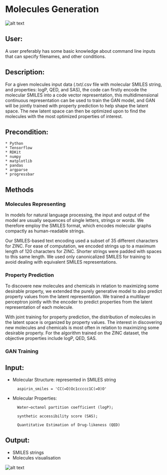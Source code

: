 # Molecules Generation

![alt text](https://github.com/chennnnnyize/Generative-Molecules/blob/master/Graphs/Model_%20Schematic.png)

## User: 

A user preferably has some basic knowledge about command line inputs that can specify filenames, and other conditions.


## Description:

For a given molecules input data (.txt/.csv file with molecular SMILES string, and properties: logP, QED, and SAS), the code can firstly encode the molecular SMILES into a code vector representation, this multidimensional continuous representation can be used to train the GAN model, and GAN will be jointly trained with property prediction to help shape the latent space. The new latent space can then be optimized upon to find the molecules with the most optimized properties of interest.


## Precondition: 

	* Python 
	* Tensorflow
	* RDKit
	* numpy
	* matplotlib
	* pandas
	* argparse
	* progressbar


## Methods

### Molecules Representing
In models for natural language processing, the input and output of the model are usually sequences of single letters, strings or words. We therefore employ the SMILES format, which encodes molecular graphs compactly as human-readable strings. 

Our SMILES-based text encoding used a subset of 35 different characters for ZINC. For ease of computation, we encoded strings up to a maximum length of 120 characters for ZINC. Shorter strings were padded with spaces to this same length. We used only canonicalized SMILES for training to avoid dealing with equivalent SMILES representations. 


### Property Prediction
To discovere new molecules and chemicals in relation to maximizing some desirable property, we extended the purely generative model to also predict property values from the latent representation. We trained a multilayer perceptron jointly with the encoder to predict properties from the latent representation of each molecule.

With joint training for property prediction, the distribution of molecules in the latent space is organized by property values.
The interest in discovering new molecules and chemicals is most often in relation to maximizing some desirable property. For the algorithm
trained on the ZINC dataset, the objective properties include logP, QED, SAS. 


### GAN Training



## Input:

* Molecular Structure: represented in SMILES string
                       
		aspirin_smiles = 'CC(=O)Oc1ccccc1C(=O)O'

* Molecular Properties: 
	
		Water−octanol partition coefficient (logP);
	
		synthetic accessibility score (SAS);
	
		Quantitative Estimation of Drug-likeness (QED)


## Output:

* SMILES strings
* Molecules visualisation

![alt text](https://github.com/chennnnnyize/Generative-Molecules/blob/master/Graphs/Molecules_Graph.png) 






